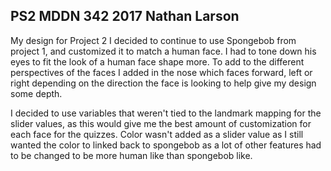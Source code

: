 ## PS2 MDDN 342 2017 Nathan Larson

My design for Project 2 I decided to continue to use Spongebob from project 1, and customized it to match a human face. I had to tone down his eyes to fit the look of a human face shape more. To add to the different perspectives of the faces I added in the nose which faces forward, left or right depending on the direction the face is looking to help give my design some depth. 

I decided to use variables that weren't tied to the landmark mapping for the slider values, as this would give me the best amount of customization for each face for the quizzes. Color wasn't added as a slider value as I still wanted the color to linked back to spongebob as a lot of other features had to be changed to be more human like than spongebob like. 